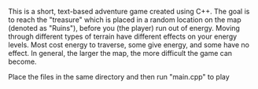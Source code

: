 This is a short, text-based adventure game created using C++. The goal is to reach the "treasure" which is placed in a random location on the map (denoted as "Ruins"), before you (the player) run out of energy. Moving through different types of terrain have different effects on your energy levels. Most cost energy to traverse, some give energy, and some have no effect. In general, the larger the map, the more difficult the game can become.

Place the files in the same directory and then run "main.cpp" to play
